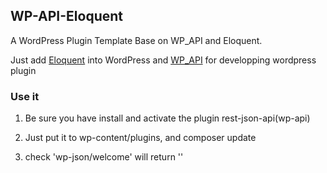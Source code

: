 ## WP-API-Eloquent

  A WordPress Plugin Template  Base on WP_API and Eloquent.

Just add [Eloquent](https://github.com/laravel/framework/tree/5.0/src/Illuminate) into WordPress and [WP_API](http://wp-api.org) for developping wordpress plugin

### Use it

1. Be sure you have install and activate the plugin rest-json-api(wp-api)

2. Just put it to wp-content/plugins, and composer update

3. check 'wp-json/welcome' will return ''





